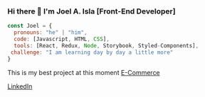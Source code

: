 ### Hi there 👋 I'm Joel A. Isla [Front-End Developer]

```javascript
const Joel = {
  pronouns: "he" | "him",
  code: [Javascript, HTML, CSS],
  tools: [React, Redux, Node, Storybook, Styled-Components],
 challenge: "I am learning day by day a little more"
}
```

This is my best project at this moment [E-Commerce](https://jooelg.github.io/react-ECommerce/#/)

[LinkedIn](https://www.linkedin.com/in/joel-andr%C3%A9s-isla-386624186/)
